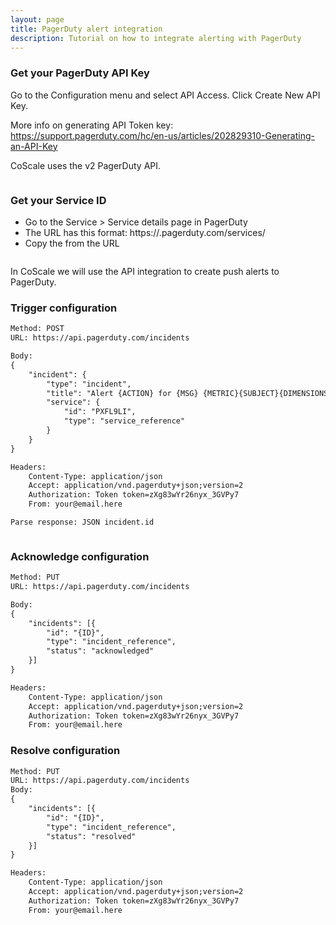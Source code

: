 ```yaml
---
layout: page
title: PagerDuty alert integration
description: Tutorial on how to integrate alerting with PagerDuty
---
```


### Get your PagerDuty API Key

Go to the Configuration menu and select API Access. Click Create New API Key.  

More info on generating API Token key: <a href="https://support.pagerduty.com/hc/en-us/articles/202829310-Generating-an-API-Key" target="_blank">https://support.pagerduty.com/hc/en-us/articles/202829310-Generating-an-API-Key</a>  

CoScale uses the v2 PagerDuty API.

<img alt="" src="{{ site.baseurl }}/gfx/alerting/integrations/pagerduty/01-pagerduty-apikey.jpg" class="img-responsive" alt="PagerDuty API Key" />

### Get your Service ID

* Go to the Service > Service details page in PagerDuty
* The URL has this format: https://<NAME>.pagerduty.com/services/<SERVICE ID>
* Copy the <SERVICE ID> from the URL

<img alt="" src="{{ site.baseurl }}/gfx/alerting/integrations/pagerduty/02-pagerduty-serviceid.png" class="img-responsive" alt="PagerDuty Service ID" />

In CoScale we will use the API integration to create push alerts to PagerDuty.

### Trigger configuration

```html
Method: POST
URL: https://api.pagerduty.com/incidents

Body:
{
	"incident": {
		"type": "incident",
		"title": "Alert {ACTION} for {MSG} {METRIC}{SUBJECT}{DIMENSIONS}at {TIME} ({DATE}) on application {APP_NAME}. {LINK}",
		"service": {
			"id": "PXFL9LI",
			"type": "service_reference"
		}
	}
}

Headers:
	Content-Type: application/json
	Accept: application/vnd.pagerduty+json;version=2
	Authorization: Token token=zXg83wYr26nyx_3GVPy7
	From: your@email.here

Parse response: JSON incident.id
```

<img alt="" src="{{ site.baseurl }}/gfx/alerting/integrations/pagerduty/03-pagerduty-coscale.png" class="img-responsive" alt="PagerDuty CoScale" />

### Acknowledge configuration

```html
Method: PUT
URL: https://api.pagerduty.com/incidents

Body:
{
	"incidents": [{
		"id": "{ID}",
		"type": "incident_reference",
		"status": "acknowledged"
	}]
}

Headers:
	Content-Type: application/json
	Accept: application/vnd.pagerduty+json;version=2
	Authorization: Token token=zXg83wYr26nyx_3GVPy7
	From: your@email.here
```

### Resolve configuration

```html
Method: PUT
URL: https://api.pagerduty.com/incidents
Body:
{
	"incidents": [{
		"id": "{ID}",
		"type": "incident_reference",
		"status": "resolved"
	}]
}

Headers:
	Content-Type: application/json
	Accept: application/vnd.pagerduty+json;version=2
	Authorization: Token token=zXg83wYr26nyx_3GVPy7
	From: your@email.here
```
